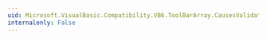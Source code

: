 ```yaml
---
uid: Microsoft.VisualBasic.Compatibility.VB6.ToolBarArray.CausesValidationChanged
internalonly: False
---
```

